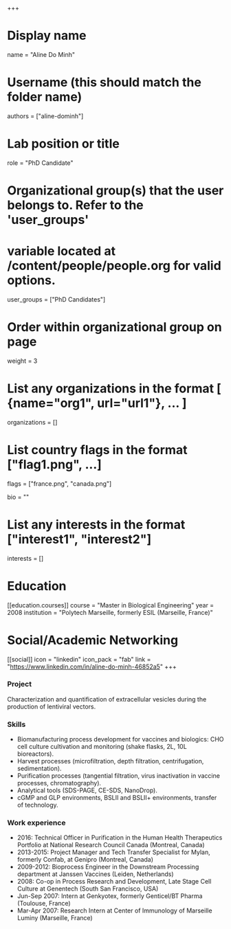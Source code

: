 +++
# Display name
name = "Aline Do Minh"

# Username (this should match the folder name)
authors = ["aline-dominh"]

# Lab position or title
role = "PhD Candidate"

# Organizational group(s) that the user belongs to. Refer to the 'user_groups'
# variable located at /content/people/people.org for valid options.
user_groups = ["PhD Candidates"]

# Order within organizational group on page
weight = 3

# List any organizations in the format [ {name="org1", url="url1"}, ... ]
organizations = []

# List country flags in the format ["flag1.png", ...]
flags = ["france.png", "canada.png"]

bio = ""

# List any interests in the format ["interest1", "interest2"]
interests = []

# Education
[[education.courses]]
  course = "Master in Biological Engineering"
  year = 2008
  institution = "Polytech Marseille, formerly ESIL (Marseille, France)"

# Social/Academic Networking
[[social]]
  icon = "linkedin"
  icon_pack = "fab"
  link = "https://www.linkedin.com/in/aline-do-minh-46852a5"
+++

### Project
Characterization and quantification of extracellular vesicles during the
production of lentiviral vectors.

### Skills
- Biomanufacturing process development for vaccines and biologics: CHO cell
  culture cultivation and monitoring (shake flasks, 2L, 10L bioreactors).
- Harvest processes (microfiltration, depth filtration, centrifugation,
  sedimentation).
- Purification processes (tangential filtration, virus inactivation in vaccine
  processes, chromatography).
- Analytical tools (SDS-PAGE, CE-SDS, NanoDrop).
- cGMP and GLP environments, BSLII and BSLII+ environments, transfer of
  technology.

### Work experience
- 2016: Technical Officer in Purification in the Human Health Therapeutics
  Portfolio at National Research Council Canada (Montreal, Canada)
- 2013-2015: Project Manager and Tech Transfer Specialist for Mylan, formerly
  Confab, at Genipro (Montreal, Canada)
- 2009-2012: Bioprocess Engineer in the Downstream Processing department at
  Janssen Vaccines (Leiden, Netherlands)
- 2008: Co-op in Process Research and Development, Late Stage Cell Culture at
  Genentech (South San Francisco, USA)
- Jun-Sep 2007: Intern at Genkyotex, formerly Genticel/BT Pharma (Toulouse,
  France)
- Mar-Apr 2007: Research Intern at Center of Immunology of Marseille Luminy
  (Marseille, France)
